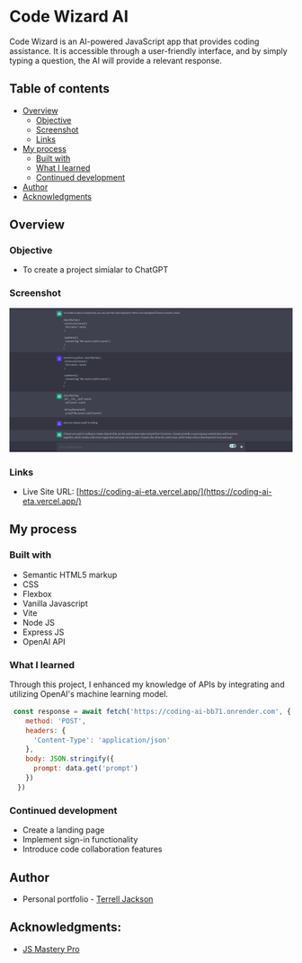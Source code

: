 # Code Wizard AI

Code Wizard is an AI-powered JavaScript app that provides coding assistance. It is accessible through a user-friendly interface, and by simply typing a question, the AI will provide a relevant response.

## Table of contents

- [Overview](#overview)
  - [Objective](#Objective)
  - [Screenshot](#screenshot)
  - [Links](#links)
- [My process](#my-process)
  - [Built with](#built-with)
  - [What I learned](#what-i-learned)
  - [Continued development](#continued-development)
- [Author](#author)
- [Acknowledgments](#acknowledgments)

## Overview

### Objective

- To create a project simialar to ChatGPT 

### Screenshot

![](client/assets/AI2.png)

### Links

- Live Site URL: [https://coding-ai-eta.vercel.app/](https://coding-ai-eta.vercel.app/)

## My process

### Built with

- Semantic HTML5 markup
- CSS
- Flexbox
- Vanilla Javascript
- Vite
- Node JS
- Express JS
- OpenAI API

### What I learned

Through this project, I enhanced my knowledge of APIs by integrating and utilizing OpenAI's machine learning model.

```js
 const response = await fetch('https://coding-ai-bb71.onrender.com', {
    method: 'POST',
    headers: {
      'Content-Type': 'application/json'
    },
    body: JSON.stringify({
      prompt: data.get('prompt')
    })
  })
```

### Continued development

- Create a landing page
- Implement sign-in functionality
- Introduce code collaboration features

## Author

- Personal portfolio - [Terrell Jackson](https://terrelljackson.vercel.app/)

## Acknowledgments:

- [JS Mastery Pro](https://www.jsmastery.pro/)
